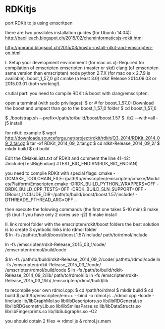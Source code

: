 # RDKitjs
port RDKit to js using emscritpen

there are two possibles installation guides (for Ubuntu 14.04):
http://baoilleach.blogspot.ch/2015/02/cheminformaticsjs-rdkit.html

http://gmrand.blogspot.ch/2015/03/howto-install-rdkit-and-emscripten-on.html


I. Setup your development environmemt (for mac os x):
Required for compilation of emscripten
emscripten (master or skd)
clang (of emscripten same version than emscripten)
node 
python 2.7.X (for mac os x 2.7.9 is available).
boost_1_57_0
git
cmake (a least 3.0)
rdkit Release 2014.09.03 or 2015.03.01 (both working!).

crutial part: you need to compile RDKit & boost with clang/emscripten:

open a terminal (with sudo privileges):  $ or # 
for boost_1_57_0: 
Download the boost and umpact than go to the boost_1_57_0 folder
$ cd boost_1_57_0


$ ./bootstrap.sh --prefix=/path/to/build/boost/boost.1.57
$ ./b2 --with=all -j5 install 

for rdkit:
example 
$ wget http://downloads.sourceforge.net/project/rdkit/rdkit/Q3_2014/RDKit_2014_09_2.tar.gz
$ tar -xf RDKit_2014_09_2.tar.gz 
$ cd rdkit-Release_2014_09_2/
$ mkdir build
$ cd build

Edit the CMakeLists.txt of RDKit and comment the line 41-42:
   #include(TestBigEndian)
   #TEST_BIG_ENDIAN(RDK_BIG_ENDIAN)


you need to compile RDKit with special flags:
cmake  -DCMAKE_TOOLCHAIN_FILE=/path/to/emscripten/emscripten/cmake/Modules/Platform/Emscripten.cmake -DRDK_BUILD_PYTHON_WRAPPERS=OFF -DRDK_BUILD_CPP_TESTS=OFF -DRDK_BUILD_SLN_SUPPORT=OFF -DBoost_INCLUDE_DIR=/path/to/build/boost/boost.1.57/include/  -DTHREADS_PTHREAD_ARG=OFF ..

then execute the folowing commands (the first one takes 5-10 min)
$ make -j5 (but if you have only 2 cores use -j2)
$ make install

II. link rdmol folder with the emscripten/rdkit/boost folders
the best solution is to create 3 symbolic links into rdmol folder  
$ ln -fs /path/to/build/boost/boost.1.57/include/ path/to/rdmol/include

ln -fs /emscripten/rdkit-Release_2015_03_1/code/ /emscripten/rdmol/build/code

$ ln -fs /path/to/build/rdkit-Release_2014_09_2/code/ path/to/rdmol/code
ln -fs /emscripten/rdkit-Release_2015_03_1/code/ /emscripten/rdmol/build/code
$ ln -fs /path/to/build/rdkit-Release_2014_09_2/lib/ path/to/rdmol/lib
ln -fs /emscripten/rdkit-Release_2015_03_1/lib/ /emscripten/rdmol/build/lib

to recompile your own rdmol.cpp:
$ cd /path/to/rdmol
$ mkdir build
$ cd build
$ path/to/emscripten/em++  --bind -o rdmol.js ../rdmol.cpp -Icode -Iinclude lib/libGraphMol.so lib/libDescriptors.so lib/libRDGeneral.so lib/libRDGeometryLib.so lib/libSmilesParse.so lib/libDataStructs.so lib/libFingerprints.so lib/libSubgraphs.so  -O2 

you should obtain 2 files => rdmol.js & rdmol.js.mem















